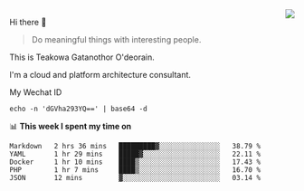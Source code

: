 <img align="right" src="https://github-readme-stats.vercel.app/api?username=Teakowa&show_icons=true&icon_color=2f80ed&text_color=718096&bg_color=ffffff&hide_title=true" />

Hi there 👋

> Do meaningful things with interesting people.

This is Teakowa Gatanothor O'deorain.

I'm a cloud and platform architecture consultant.

My Wechat ID

```
echo -n 'dGVha293YQ==' | base64 -d
```

📊 **This week I spent my time on**
<!--START_SECTION:waka-->
```text
Markdown   2 hrs 36 mins   █████████▓░░░░░░░░░░░░░░░   38.79 % 
YAML       1 hr 29 mins    █████▓░░░░░░░░░░░░░░░░░░░   22.11 % 
Docker     1 hr 10 mins    ████▒░░░░░░░░░░░░░░░░░░░░   17.43 % 
PHP        1 hr 7 mins     ████▒░░░░░░░░░░░░░░░░░░░░   16.70 % 
JSON       12 mins         ▓░░░░░░░░░░░░░░░░░░░░░░░░   03.14 % 
```
<!--END_SECTION:waka-->
